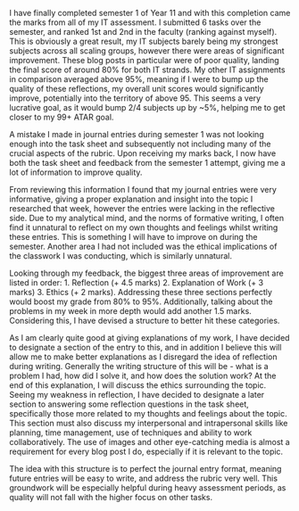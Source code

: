 
I have finally completed semester 1 of Year 11 and with this completion came the marks from all of my IT assessment. I submitted 6 tasks over the semester, and ranked 1st and 2nd in the faculty (ranking against myself). This is obviously a great result, my IT subjects barely being my strongest subjects across all scaling groups, however there were areas of significant improvement. These blog posts in particular were of poor quality, landing the final score of around 80% for both IT strands. My other IT assignments in comparison averaged above 95%, meaning if I were to bump up the quality of these reflections, my overall unit scores would significantly improve, potentially into the territory of above 95. This seems a very lucrative goal, as it would bump 2/4 subjects up by ~5%, helping me to get closer to my 99+ ATAR goal. 

A mistake I made in journal entries during semester 1 was not looking enough into the task sheet and subsequently not including many of the crucial aspects of the rubric. Upon receiving my marks back, I now have both the task sheet and feedback from the semester 1 attempt, giving me a lot of information to improve quality.

From reviewing this information I found that my journal entries were very informative, giving a proper explanation and insight into the topic I researched that week, however the entries were lacking in the reflective side. Due to my analytical mind, and the norms of formative writing, I often find it unnatural to reflect on my own thoughts and feelings whilst writing these entries. This is something I will have to improve on during the semester. Another area I had not included was the ethical implications of the classwork I was conducting, which is similarly unnatural.

Looking through my feedback, the biggest three areas of improvement are listed in order: 1. Reflection (+ 4.5 marks) 2. Explanation of Work (+ 3 marks) 3. Ethics (+ 2 marks). Addressing these three sections perfectly would boost my grade from 80% to 95%. Additionally, talking about the problems in my week in more depth would add another 1.5 marks. Considering this, I have devised a structure to better hit these categories.

As I am clearly quite good at giving explanations of my work, I have decided to designate a section of the entry to this, and in addition I believe this will allow me to make better explanations as I disregard the idea of reflection during writing. Generally the writing structure of this will be - what is a problem I had, how did I solve it, and how does the solution work? At the end of this explanation, I will discuss the ethics surrounding the topic. Seeing my weakness in reflection, I have decided to designate a later section to answering some reflection questions in the task sheet, specifically those more related to my thoughts and feelings about the topic. This section must also discuss my interpersonal and intrapersonal skills like planning, time management, use of techniques and ability to work collaboratively. The use of images and other eye-catching media is almost a requirement for every blog post I do, especially if it is relevant to the topic. 

The idea with this structure is to perfect the journal entry format, meaning future entries will be easy to write, and address the rubric very well. This groundwork will be especially helpful during heavy assessment periods, as quality will not fall with the higher focus on other tasks.
